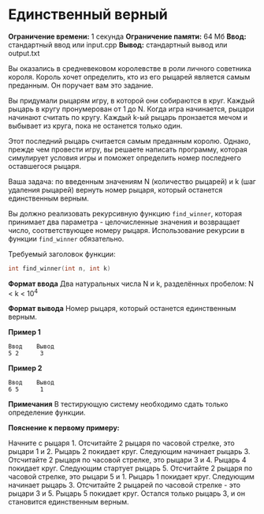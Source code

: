 # Единственный верный

**Ограничение времени:** 1 секунда
**Ограничение памяти:** 64 Мб
**Ввод:** стандартный ввод или input.cpp
**Вывод:** стандартный вывод или output.txt

Вы оказались в средневековом королевстве в роли личного советника короля. Король хочет определить, кто из его рыцарей является самым преданным. Он поручает вам это задание.

Вы придумали рыцарям игру, в которой они собираются в круг. Каждый рыцарь в кругу пронумерован от 1 до N. Когда игра начинается, рыцари начинают считать по кругу. Каждый k-ый рыцарь пронзается мечом и выбывает из круга, пока не останется только один.

Этот последний рыцарь считается самым преданным королю. Однако, прежде чем провести игру, вы решаете написать программу, которая симулирует условия игры и поможет определить номер последнего оставшегося рыцаря.

Ваша задача: по введенным значениям N (количество рыцарей) и k (шаг удаления рыцарей) вернуть номер рыцаря, который останется единственным верным.

Вы должно реализовать рекурсивную функцию `find_winner`, которая принимает два параметра - целочисленные значения и возвращает число, соответствующее номеру рыцаря. Использование рекурсии в функции `find_winner` обязательно.

Требуемый заголовок функции:

```cpp
int find_winner(int n, int k)
```

**Формат ввода**
Два натуральных числа N и k, разделённых пробелом: N < k < 10<sup>4</sup>

**Формат вывода**
Номер рыцаря, который останется единственным верным.

**Пример 1**
```
Ввод	Вывод
5 2      3
```

**Пример 2**
```
Ввод	Вывод
6 5      1
```

**Примечания**
В тестирующую систему необходимо сдать только определение функции.

**Пояснение к первому примеру:**

Начните с рыцаря 1.
Отсчитайте 2 рыцаря по часовой стрелке, это рыцари 1 и 2.
Рыцарь 2 покидает круг. Следующим начинает рыцарь 3.
Отсчитайте 2 рыцаря по часовой стрелке, это рыцари 3 и 4.
Рыцарь 4 покидает круг. Следующим стартует рыцарь 5.
Отсчитайте 2 рыцаря по часовой стрелке, это рыцари 5 и 1.
Рыцарь 1 покидает круг. Следующим начинает рыцарь 3.
Отсчитайте 2 рыцарей по часовой стрелке - это рыцари 3 и 5.
Рыцарь 5 покидает круг. Остался только рыцарь 3, и он становится единственным верным.
